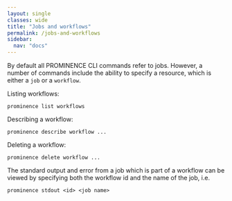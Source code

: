 ```yaml
---
layout: single
classes: wide
title: "Jobs and workflows"
permalink: /jobs-and-workflows
sidebar:
  nav: "docs"
---
```


By default all PROMINENCE CLI commands refer to jobs. However, a number of commands include the ability to specify a resource, which is either a `job` or a `workflow`.

Listing workflows:
```
prominence list workflows
```
Describing a workflow:
```
prominence describe workflow ...
```
Deleting a workflow:
```
prominence delete workflow ...
```
The standard output and error from a job which is part of a workflow can be viewed by specifying both the workflow id and the name of the job, i.e.
```
prominence stdout <id> <job name>
```

